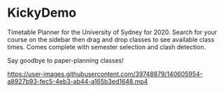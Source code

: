 # KickyDemo

Timetable Planner for the University of Sydney for 2020. Search for your course on the sidebar then drag and drop classes to see available class times. Comes complete with semester selection and clash detection.

Say goodbye to paper-planning classes!


https://user-images.githubusercontent.com/39748879/140605954-a8927b93-fec5-4eb3-ab44-a165b3ed1648.mp4


